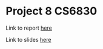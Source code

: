 # Project 8 CS6830

Link to report [here](https://docs.google.com/document/d/1cGH9aa22glTdCQylkFmoqpRThYn0WbgipMfSI23jowQ/edit?usp=sharing)

Link to slides [here](https://docs.google.com/presentation/d/1w6lQPbcCkIhSAamlWfUPmm2zyqyMLaW1WvtNy7_6gUg/edit?usp=sharing)
